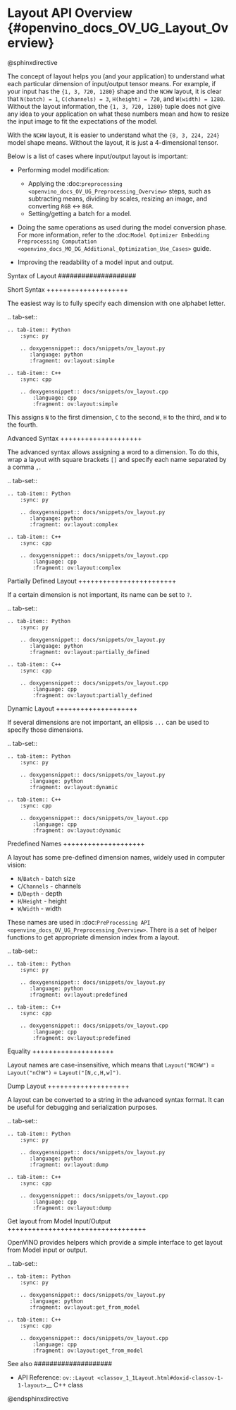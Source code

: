 # Layout API Overview {#openvino_docs_OV_UG_Layout_Overview}

@sphinxdirective


The concept of layout helps you (and your application) to understand what each particular dimension of input/output tensor means. For example, if your input has the ``{1, 3, 720, 1280}`` shape and the ``NCHW`` layout, it is clear that ``N(batch) = 1``, ``C(channels) = 3``, ``H(height) = 720``, and ``W(width) = 1280``. Without the layout information, the ``{1, 3, 720, 1280}`` tuple does not give any idea to your application on what these numbers mean and how to resize the input image to fit the expectations of the model.

With the ``NCHW`` layout, it is easier to understand what the ``{8, 3, 224, 224}`` model shape means. Without the layout, it is just a 4-dimensional tensor.

Below is a list of cases where input/output layout is important:

* Performing model modification:

  * Applying the :doc:`preprocessing <openvino_docs_OV_UG_Preprocessing_Overview>` steps, such as subtracting means, dividing by scales, resizing an image, and converting ``RGB`` <-> ``BGR``.
  * Setting/getting a batch for a model.

* Doing the same operations as used during the model conversion phase. For more information, refer to the :doc:`Model Optimizer Embedding Preprocessing Computation <openvino_docs_MO_DG_Additional_Optimization_Use_Cases>` guide.
* Improving the readability of a model input and output.

Syntax of Layout
####################

Short Syntax
++++++++++++++++++++

The easiest way is to fully specify each dimension with one alphabet letter.


.. tab-set::

    .. tab-item:: Python
        :sync: py

        .. doxygensnippet:: docs/snippets/ov_layout.py
           :language: python
           :fragment: ov:layout:simple

    .. tab-item:: C++
        :sync: cpp

        .. doxygensnippet:: docs/snippets/ov_layout.cpp
            :language: cpp
            :fragment: ov:layout:simple


This assigns ``N`` to the first dimension, ``C`` to the second, ``H`` to the third, and ``W`` to the fourth.

Advanced Syntax
++++++++++++++++++++

The advanced syntax allows assigning a word to a dimension. To do this, wrap a layout with square brackets ``[]`` and specify each name separated by a comma ``,``.


.. tab-set::

    .. tab-item:: Python
        :sync: py

        .. doxygensnippet:: docs/snippets/ov_layout.py
           :language: python
           :fragment: ov:layout:complex

    .. tab-item:: C++
        :sync: cpp

        .. doxygensnippet:: docs/snippets/ov_layout.cpp
            :language: cpp
            :fragment: ov:layout:complex


Partially Defined Layout
++++++++++++++++++++++++

If a certain dimension is not important, its name can be set to ``?``.


.. tab-set::

    .. tab-item:: Python
        :sync: py

        .. doxygensnippet:: docs/snippets/ov_layout.py
           :language: python
           :fragment: ov:layout:partially_defined

    .. tab-item:: C++
        :sync: cpp

        .. doxygensnippet:: docs/snippets/ov_layout.cpp
            :language: cpp
            :fragment: ov:layout:partially_defined


Dynamic Layout
++++++++++++++++++++

If several dimensions are not important, an ellipsis ``...`` can be used to specify those dimensions.


.. tab-set::

    .. tab-item:: Python
        :sync: py

        .. doxygensnippet:: docs/snippets/ov_layout.py
           :language: python
           :fragment: ov:layout:dynamic

    .. tab-item:: C++
        :sync: cpp

        .. doxygensnippet:: docs/snippets/ov_layout.cpp
            :language: cpp
            :fragment: ov:layout:dynamic


Predefined Names
++++++++++++++++++++

A layout has some pre-defined dimension names, widely used in computer vision:

* ``N``/``Batch`` - batch size
* ``C``/``Channels`` - channels
* ``D``/``Depth`` - depth
* ``H``/``Height`` - height
* ``W``/``Width`` - width

These names are used in :doc:`PreProcessing API <openvino_docs_OV_UG_Preprocessing_Overview>`. There is a set of helper functions to get appropriate dimension index from a layout.


.. tab-set::

    .. tab-item:: Python
        :sync: py

        .. doxygensnippet:: docs/snippets/ov_layout.py
           :language: python
           :fragment: ov:layout:predefined

    .. tab-item:: C++
        :sync: cpp

        .. doxygensnippet:: docs/snippets/ov_layout.cpp
            :language: cpp
            :fragment: ov:layout:predefined


Equality
++++++++++++++++++++

Layout names are case-insensitive, which means that ``Layout("NCHW")`` = ``Layout("nChW")`` = ``Layout("[N,c,H,w]")``.

Dump Layout
++++++++++++++++++++

A layout can be converted to a string in the advanced syntax format. It can be useful for debugging and serialization purposes.


.. tab-set::

    .. tab-item:: Python
        :sync: py

        .. doxygensnippet:: docs/snippets/ov_layout.py
           :language: python
           :fragment: ov:layout:dump

    .. tab-item:: C++
        :sync: cpp

        .. doxygensnippet:: docs/snippets/ov_layout.cpp
            :language: cpp
            :fragment: ov:layout:dump


Get layout from Model Input/Output
++++++++++++++++++++++++++++++++++

OpenVINO provides helpers which provide a simple interface to get layout from Model input or output.


.. tab-set::

    .. tab-item:: Python
        :sync: py

        .. doxygensnippet:: docs/snippets/ov_layout.py
           :language: python
           :fragment: ov:layout:get_from_model

    .. tab-item:: C++
        :sync: cpp

        .. doxygensnippet:: docs/snippets/ov_layout.cpp
            :language: cpp
            :fragment: ov:layout:get_from_model


See also
####################

* API Reference: `ov::Layout <classov_1_1Layout.html#doxid-classov-1-1-layout>`__ C++ class 

@endsphinxdirective
